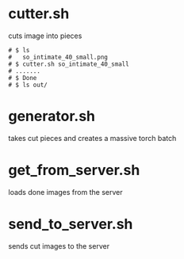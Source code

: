 # cutter.sh
cuts image into pieces

```
# $ ls
#   so_intimate_40_small.png
# $ cutter.sh so_intimate_40_small
# .......
# $ Done
# $ ls out/
```

# generator.sh
takes cut pieces and creates a massive torch batch

# get_from_server.sh
loads done images from the server

# send_to_server.sh
sends cut images to the server
